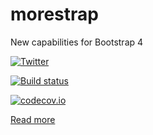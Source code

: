 # morestrap
New capabilities for Bootstrap 4

[![Twitter](https://img.shields.io/twitter/url/https/github.com/robertnicjoo/morestrap.svg?style=social?style=flat-square)](https://twitter.com/intent/tweet?text=Wow:&url=%5Bobject%20Object%5D)

[![Build status](https://ci.appveyor.com/api/projects/status/4e17fmmvpgknvb34?svg=true)](https://ci.appveyor.com/project/robertnicjoo/morestrap)

[![codecov.io](https://codecov.io/github/robertnicjoo/morestrap/coverage.svg?branch=master)](https://codecov.io/github/robertnicjoo/morestrap?branch=master)



[Read more](http://robertnicjoo.github.io/morestrap)
